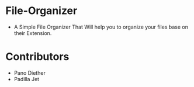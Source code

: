# File-Organizer
 - A Simple File Organizer That Will help you to organize your files base on their Extension.

# Contributors
 - Pano Diether 
 - Padilla Jet 
